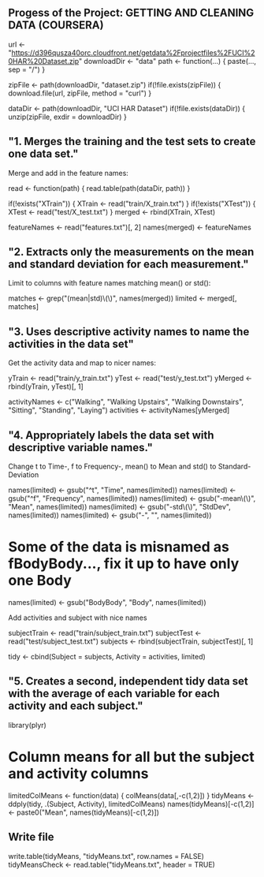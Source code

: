 ## Progess of the Project: GETTING AND CLEANING DATA (COURSERA)

url <- "https://d396qusza40orc.cloudfront.net/getdata%2Fprojectfiles%2FUCI%20HAR%20Dataset.zip"
downloadDir <- "data"
path <- function(...) { paste(..., sep = "/") }

zipFile <- path(downloadDir, "dataset.zip")
if(!file.exists(zipFile)) { download.file(url, zipFile, method = "curl") }

dataDir <- path(downloadDir, "UCI HAR Dataset")
if(!file.exists(dataDir)) { unzip(zipFile, exdir = downloadDir) }

## "1. Merges the training and the test sets to create one data set."

Merge and add in the feature names:

read <- function(path) { read.table(path(dataDir, path)) }

if(!exists("XTrain")) { XTrain <- read("train/X_train.txt") }
if(!exists("XTest"))  { XTest  <- read("test/X_test.txt") }
merged <- rbind(XTrain, XTest)

featureNames <- read("features.txt")[, 2]
names(merged) <- featureNames

## "2. Extracts only the measurements on the mean and standard deviation for each measurement."

Limit to columns with feature names matching mean() or std():

matches <- grep("(mean|std)\\(\\)", names(merged))
limited <- merged[, matches]

## "3. Uses descriptive activity names to name the activities in the data set"

Get the activity data and map to nicer names:

yTrain <- read("train/y_train.txt")
yTest  <- read("test/y_test.txt")
yMerged <- rbind(yTrain, yTest)[, 1]

activityNames <-
  c("Walking", "Walking Upstairs", "Walking Downstairs", "Sitting", "Standing", "Laying")
activities <- activityNames[yMerged]

## "4. Appropriately labels the data set with descriptive variable names."

Change t to Time-, f to Frequency-, mean() to Mean and std() to Standard-Deviation

names(limited) <- gsub("^t", "Time", names(limited))
names(limited) <- gsub("^f", "Frequency", names(limited))
names(limited) <- gsub("-mean\\(\\)", "Mean", names(limited))
names(limited) <- gsub("-std\\(\\)", "StdDev", names(limited))
names(limited) <- gsub("-", "", names(limited))
# Some of the data is misnamed as fBodyBody..., fix it up to have only one Body
names(limited) <- gsub("BodyBody", "Body", names(limited))

Add activities and subject with nice names

subjectTrain <- read("train/subject_train.txt")
subjectTest  <- read("test/subject_test.txt")
subjects <- rbind(subjectTrain, subjectTest)[, 1]

tidy <- cbind(Subject = subjects, Activity = activities, limited)

## "5. Creates a second, independent tidy data set with the average of each variable for each activity and each subject."

library(plyr)
# Column means for all but the subject and activity columns
limitedColMeans <- function(data) { colMeans(data[,-c(1,2)]) }
tidyMeans <- ddply(tidy, .(Subject, Activity), limitedColMeans)
names(tidyMeans)[-c(1,2)] <- paste0("Mean", names(tidyMeans)[-c(1,2)])

## Write file

write.table(tidyMeans, "tidyMeans.txt", row.names = FALSE)
tidyMeansCheck <- read.table("tidyMeans.txt", header = TRUE)